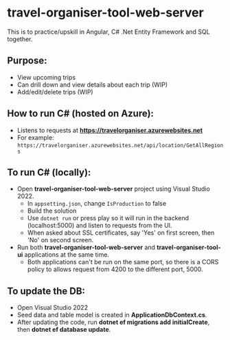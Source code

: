 # travel-organiser-tool-web-server

This is to practice/upskill in Angular, C# .Net Entity Framework and SQL together.

## Purpose:

- View upcoming trips
- Can drill down and view details about each trip (WIP)
- Add/edit/delete trips (WIP)

## How to run C# (hosted on Azure):
- Listens to requests at **https://travelorganiser.azurewebsites.net** 
- For example: `https://travelorganiser.azurewebsites.net/api/location/GetAllRegions`
  
## To run C# (locally):
- Open **travel-organiser-tool-web-server** project using Visual Studio 2022.
    - In `appsetting.json`, change `IsProduction` to false
    - Build the solution
    - Use `dotnet run` or press play so it will run in the backend (localhost:5000) and listen to requests from the UI. 
    - When asked about SSL certificates, say 'Yes' on first screen, then 'No' on second screen.
- Run both **travel-organiser-tool-web-server** and **travel-organiser-tool-ui** applications at the same time.
    - Both applications can't be run on the same port, so there is a CORS policy to allows request from 4200 to the different port, 5000.


## To update the DB:

- Open Visual Studio 2022
- Seed data and table model is created in **ApplicationDbContext.cs**.
- After updating the code, run **dotnet ef migrations add initialCreate<newNo>**, then **dotnet ef database update**.


